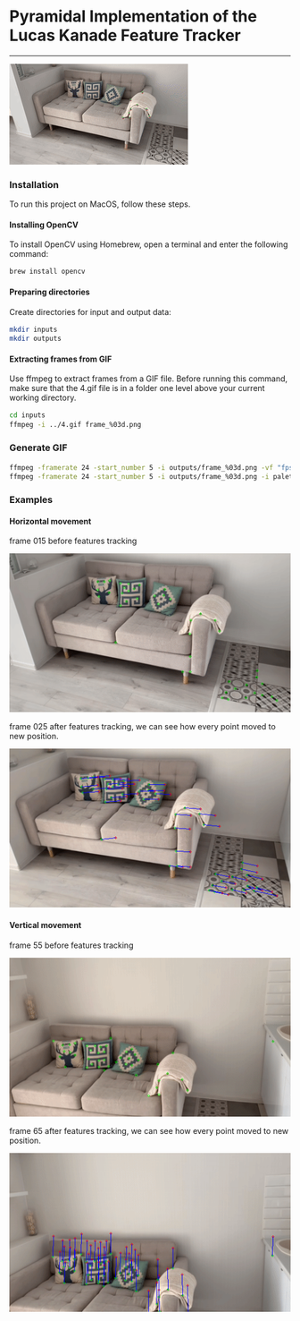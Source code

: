 # Pyramidal Implementation of the Lucas Kanade Feature Tracker
___
![](examples/output.gif)

### Installation

To run this project on MacOS, follow these steps.

#### Installing OpenCV
To install OpenCV using Homebrew, open a terminal and enter the following command:

```bash
brew install opencv
```

#### Preparing directories
Create directories for input and output data:

```bash
mkdir inputs
mkdir outputs
```

#### Extracting frames from GIF
Use ffmpeg to extract frames from a GIF file. Before running this command, make sure that the 4.gif file is in a folder one level above your current working directory.

```bash
cd inputs
ffmpeg -i ../4.gif frame_%03d.png
```

### Generate GIF
```bash
ffmpeg -framerate 24 -start_number 5 -i outputs/frame_%03d.png -vf "fps=24,scale=320:-1:flags=lanczos,palettegen" palette.png
ffmpeg -framerate 24 -start_number 5 -i outputs/frame_%03d.png -i palette.png -filter_complex "fps=24,scale=320:-1:flags=lanczos[x];[x][1:v]paletteuse" output.gif
```

### Examples
#### Horizontal movement
frame 015 before features tracking

![](examples/frame_015.png)

frame 025 after features tracking, we can see how every point moved to new position.

![](examples/frame_025.png)

#### Vertical movement
frame 55 before features tracking

![](examples/frame_055.png)

frame 65 after features tracking, we can see how every point moved to new position.

![](examples/frame_065.png)
